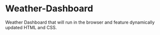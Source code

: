 # Weather-Dashboard
Weather Dashboard that will run in the browser and feature dynamically updated HTML and CSS.
